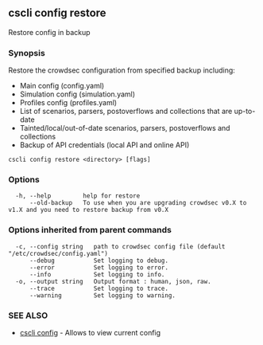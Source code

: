 ## cscli config restore

Restore config in backup <directory>

### Synopsis

Restore the crowdsec configuration from specified backup <directory> including:

- Main config (config.yaml)
- Simulation config (simulation.yaml)
- Profiles config (profiles.yaml)
- List of scenarios, parsers, postoverflows and collections that are up-to-date
- Tainted/local/out-of-date scenarios, parsers, postoverflows and collections
- Backup of API credentials (local API and online API)

```
cscli config restore <directory> [flags]
```

### Options

```
  -h, --help         help for restore
      --old-backup   To use when you are upgrading crowdsec v0.X to v1.X and you need to restore backup from v0.X
```

### Options inherited from parent commands

```
  -c, --config string   path to crowdsec config file (default "/etc/crowdsec/config.yaml")
      --debug           Set logging to debug.
      --error           Set logging to error.
      --info            Set logging to info.
  -o, --output string   Output format : human, json, raw.
      --trace           Set logging to trace.
      --warning         Set logging to warning.
```

### SEE ALSO

* [cscli config](cscli_config.md)	 - Allows to view current config


